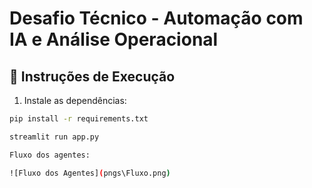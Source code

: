# Desafio Técnico - Automação com IA e Análise Operacional

## 🚀 Instruções de Execução
1. Instale as dependências:
```bash
pip install -r requirements.txt

streamlit run app.py

Fluxo dos agentes:

![Fluxo dos Agentes](pngs\Fluxo.png)

